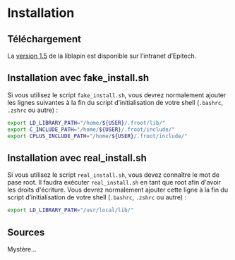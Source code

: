 
# Installation #

## Téléchargement ##

La [version 1.5][liblapin] de la liblapin est disponible sur l’intranet d’Epitech.

## Installation avec fake_install.sh ##

Si vous utilisez le script `fake_install.sh`, vous devrez normalement
ajouter les lignes suivantes à la fin du script
d’initialisation de votre shell (`.bashrc`, `.zshrc` ou autre) :

```sh
export LD_LIBRARY_PATH="/home/${USER}/.froot/lib/"
export C_INCLUDE_PATH="/home/${USER}/.froot/include/"
export CPLUS_INCLUDE_PATH="/home/${USER}/.froot/include/"
```

## Installation avec real_install.sh ##

Si vous utilisez le script `real_install.sh`, vous devez connaître
le mot de pase root.
Il faudra exécuter `real_install.sh` en tant que root afin d'avoir
les droits d'écriture.
Vous devrez normalement ajouter cette ligne à la fin du script
d’initialisation de votre shell (`.bashrc`, `.zshrc` ou autre) :

```sh
export LD_LIBRARY_PATH="/usr/local/lib/"
```

## Sources ##

Mystère...

[liblapin]: https://intra.epitech.eu/e-learning/#!/semester-1/B1-Infographie/cours-LibLapin-&-Documentation/LibLapin1-5
